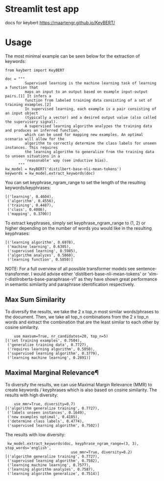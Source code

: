 # Streamlit test app

docs for keybert
https://maartengr.github.io/KeyBERT/

# Usage
The most minimal example can be seen below for the extraction of keywords:

```
from keybert import KeyBERT

doc = """
         Supervised learning is the machine learning task of learning a function that
         maps an input to an output based on example input-output pairs.[1] It infers a
         function from labeled training data consisting of a set of training examples.[2]
         In supervised learning, each example is a pair consisting of an input object
         (typically a vector) and a desired output value (also called the supervisory signal). 
         A supervised learning algorithm analyzes the training data and produces an inferred function, 
         which can be used for mapping new examples. An optimal scenario will allow for the 
         algorithm to correctly determine the class labels for unseen instances. This requires 
         the learning algorithm to generalize from the training data to unseen situations in a 
         'reasonable' way (see inductive bias).
      """
kw_model = KeyBERT('distilbert-base-nli-mean-tokens')
keywords = kw_model.extract_keywords(doc)
```

You can set keyphrase_ngram_range to set the length of the resulting keywords/keyphrases:


```kw_model.extract_keywords(doc, keyphrase_ngram_range=(1, 1), stop_words=None)
[('learning', 0.4604),
 ('algorithm', 0.4556),
 ('training', 0.4487),
 ('class', 0.4086),
 ('mapping', 0.3700)]
 ```
To extract keyphrases, simply set keyphrase_ngram_range to (1, 2) or higher depending on the number of words you would like in the resulting keyphrases:


```kw_model.extract_keywords(doc, keyphrase_ngram_range=(1, 2), stop_words=None)
[('learning algorithm', 0.6978),
 ('machine learning', 0.6305),
 ('supervised learning', 0.5985),
 ('algorithm analyzes', 0.5860),
 ('learning function', 0.5850)]

```

NOTE: For a full overview of all possible transformer models see sentence-transformer. I would advise either 'distilbert-base-nli-mean-tokens' or 'xlm-r-distilroberta-base-paraphrase-v1' as they have shown great performance in semantic similarity and paraphrase identification respectively.

## Max Sum Similarity

To diversify the results, we take the 2 x top_n most similar words/phrases to the document. Then, we take all top_n combinations from the 2 x top_n words and extract the combination that are the least similar to each other by cosine similarity.


```kw_model.extract_keywords(doc, keyphrase_ngram_range=(3, 3), stop_words='english', 
    use_maxsum=True, nr_candidates=20, top_n=5)
[('set training examples', 0.7504),
 ('generalize training data', 0.7727),
 ('requires learning algorithm', 0.5050),
 ('supervised learning algorithm', 0.3779),
 ('learning machine learning', 0.2891)]
```
 
## Maximal Marginal Relevance¶

To diversify the results, we can use Maximal Margin Relevance (MMR) to create keywords / keyphrases which is also based on cosine similarity. The results with high diversity:

```kw_model.extract_keywords(doc, keyphrase_ngram_range=(3, 3), stop_words='english', 
    use_mmr=True, diversity=0.7)
[('algorithm generalize training', 0.7727),
 ('labels unseen instances', 0.1649),
 ('new examples optimal', 0.4185),
 ('determine class labels', 0.4774),
 ('supervised learning algorithm', 0.7502)]
```

The results with low diversity:
```
 kw_model.extract_keywords(doc, keyphrase_ngram_range=(3, 3), stop_words='english', 
                              use_mmr=True, diversity=0.2)
[('algorithm generalize training', 0.7727),
 ('supervised learning algorithm', 0.7502),
 ('learning machine learning', 0.7577),
 ('learning algorithm analyzes', 0.7587),
 ('learning algorithm generalize', 0.7514)]
```
